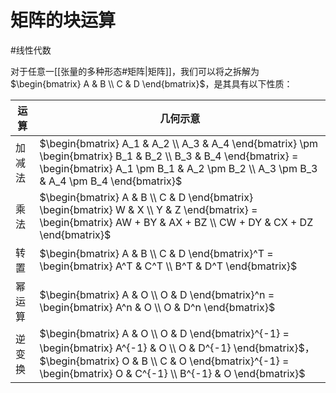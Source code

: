 # 矩阵的块运算

#线性代数 

对于任意一[[张量的多种形态#矩阵|矩阵]]，我们可以将之拆解为 $\begin{bmatrix} A & B \\ C & D \end{bmatrix}$，是其具有以下性质：

| 运算   | 几何示意                                                     |
| ------ | ------------------------------------------------------------ |
| 加减法 | $\begin{bmatrix} A_1 & A_2 \\ A_3 & A_4 \end{bmatrix} \pm \begin{bmatrix} B_1 & B_2 \\ B_3 & B_4 \end{bmatrix} = \begin{bmatrix} A_1 \pm B_1 & A_2 \pm B_2 \\ A_3 \pm B_3 & A_4 \pm B_4 \end{bmatrix}$ |
| 乘法   | $\begin{bmatrix} A & B \\ C & D \end{bmatrix} \begin{bmatrix} W & X \\ Y & Z \end{bmatrix} = \begin{bmatrix} AW + BY & AX + BZ \\ CW + DY & CX + DZ \end{bmatrix}$ |
| 转置   | $\begin{bmatrix} A & B \\ C & D \end{bmatrix}^T = \begin{bmatrix} A^T & C^T \\ B^T & D^T \end{bmatrix}$ |
| 幂运算 | $\begin{bmatrix} A & O \\ O & D \end{bmatrix}^n = \begin{bmatrix} A^n & O \\ O & D^n \end{bmatrix}$ |
| 逆变换 | $\begin{bmatrix} A & O \\ O & D \end{bmatrix}^{-1} = \begin{bmatrix} A^{-1} & O \\ O & D^{-1} \end{bmatrix}$，$\begin{bmatrix} O & B \\ C & O \end{bmatrix}^{-1} = \begin{bmatrix} O & C^{-1} \\ B^{-1} & O \end{bmatrix}$ |